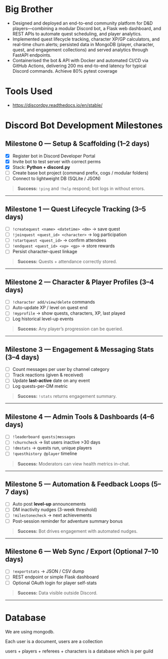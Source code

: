 # Big Brother
- Designed and deployed an end-to-end community platform for D&D players—combining a modular Discord bot, a Flask web dashboard, and REST APIs to automate quest scheduling, and player analytics. 
- Implemented quest lifecycle tracking, character XP/GP calculators, and real-time churn alerts; persisted data in MongoDB (player, character, quest, and engagement collections) and served analytics through FastAPI endpoints.
- Containerised the bot & API with Docker and automated CI/CD via GitHub Actions, delivering 200 ms end-to-end latency for typical Discord commands. Achieve 80% pytest coverage

# Tools Used
- https://discordpy.readthedocs.io/en/stable/

# Discord Bot Development Milestones

## Milestone 0 — Setup & Scaffolding (1–2 days)
- [x] Register bot in Discord Developer Portal  
- [x] Invite bot to test server with correct perms  
- [x] Stack: **Python + discord.py**
- [ ] Create base bot project (command prefix, cogs / modular folders)  
- [ ] Connect to lightweight DB (SQLite / JSON)  
> **Success:** `!ping` and `!help` respond; bot logs in without errors.

---

## Milestone 1 — Quest Lifecycle Tracking (3–5 days)
- [ ] `!createquest <name> <datetime> <dm>` → save quest  
- [ ] `!joinquest <quest_id> <character>` → log participation  
- [ ] `!startquest <quest_id>` → confirm attendees  
- [ ] `!endquest <quest_id> <xp> <gp>` → store rewards  
- [ ] Persist character-quest linkage  
> **Success:** Quests + attendance correctly stored.

---

## Milestone 2 — Character & Player Profiles (3–4 days)
- [ ] `!character add/view/delete` commands  
- [ ] Auto-update XP / level on quest end  
- [ ] `!myprofile` → show quests, characters, XP, last played  
- [ ] Log historical level-up events  
> **Success:** Any player’s progression can be queried.

---

## Milestone 3 — Engagement & Messaging Stats (3–4 days)
- [ ] Count messages per user by channel category  
- [ ] Track reactions (given & received)  
- [ ] Update **last-active** date on any event  
- [ ] Log quests-per-DM metric  
> **Success:** `!stats` returns engagement summary.

---

## Milestone 4 — Admin Tools & Dashboards (4–6 days)
- [ ] `!leaderboard quests|messages`  
- [ ] `!churncheck` → list users inactive >30 days  
- [ ] `!dmstats` → quests run, unique players  
- [ ] `!questhistory @player` timeline  
> **Success:** Moderators can view health metrics in-chat.

---

## Milestone 5 — Automation & Feedback Loops (5–7 days)
- [ ] Auto post **level-up** announcements  
- [ ] DM inactivity nudges (3-week threshold)  
- [ ] `!milestonecheck` → next achievements  
- [ ] Post-session reminder for adventure summary bonus  
> **Success:** Bot drives engagement with automated nudges.

---

## Milestone 6 — Web Sync / Export (Optional 7–10 days)
- [ ] `!exportstats` → JSON / CSV dump  
- [ ] REST endpoint or simple Flask dashboard  
- [ ] Optional OAuth login for player self-stats  
> **Success:** Data visible outside Discord.

---


# Database
We are using mongodb.

Each user is a document,
users are a collection

users + players + referees + characters is a database which is per guild